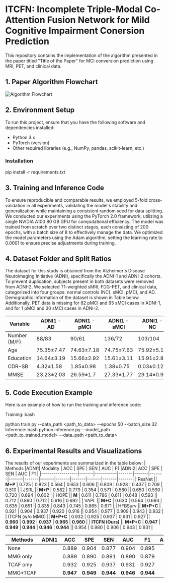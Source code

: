 # ITCFN: Incomplete Triple-Modal Co-Attention Fusion Network for Mild Cognitive Impairment Conersion Prediction

This repository contains the implementation of the algorithm presented in the paper titled "Title of the Paper" for MCI conversion prediction using MRI, PET, and clinical data.

## 1. Paper Algorithm Flowchart

![Algorithm Flowchart](f1.png)

## 2. Environment Setup

To run this project, ensure that you have the following software and dependencies installed:

- Python 3.x
- PyTorch (version)
- Other required libraries (e.g., NumPy, pandas, scikit-learn, etc.)

### Installation
pip install -r requirements.txt

## 3. Training and Inference Code
To ensure reproducible and comparable results, we employed 5-fold cross-validation in all experiments, validating the model's stability and generalization while maintaining a consistent random seed for data splitting. We conducted our experiments using the PyTorch 2.0 framework, utilizing a single NVIDIA A100 80 GB GPU for computational efficiency. The model was trained from scratch over two distinct stages, each consisting of 200 epochs, with a batch size of 8 to effectively manage the data. We optimized the model parameters using the Adam algorithm, setting the learning rate to 0.0001 to ensure precise adjustments during training.


## 4. Dataset Folder and Split Ratios
The dataset for this study is obtained from the Alzheimer's Disease Neuroimaging Initiative (ADNI), specifically the ADNI-1 and ADNI-2 cohorts. To prevent duplication, subjects present in both datasets were removed from ADNI-2. We selected T1-weighted sMRI, FDG-PET, and clinical data, categorized into four groups: normal controls (NC), sMCI, pMCI, and AD. Demographic information of the dataset is shown in Table below. Additionally, PET data is missing for 82 pMCI and 95 sMCI cases in ADNI-1, and for 1 pMCI and 30 sMCI cases in ADNI-2.

| Variable         | ADNI1 - AD   | ADNI1 - pMCI | ADNI1 - sMCI | ADNI1 - NC  | ADNI2 - AD  | ADNI2 - pMCI | ADNI2 - sMCI | ADNI2 - NC  |
|------------------|--------------|--------------|--------------|-------------|-------------|--------------|--------------|-------------|
| Number (M/F)     | 88/83        | 90/61        | 136/72       | 103/104     | 89/67       | 43/38        | 156/125      | 132/165     |
| Age              | 75.35±7.47   | 74.63±7.18   | 74.75±7.63   | 75.92±5.12  | 74.75±8.09  | 72.60±7.27   | 71.29±7.43   | 72.80±6.01  |
| Education        | 14.64±3.19   | 15.66±2.92   | 15.61±3.11   | 15.91±2.87  | 15.72±2.75  | 16.29±2.55   | 16.31±2.61   | 16.61±2.5   |
| CDR-SB           | 4.32±1.58    | 1.85±0.98    | 1.38±0.75    | 0.03±0.12   | 4.51±1.67   | 2.18±0.95    | 1.33±0.82    | 0.04±0.15   |
| MMSE             | 23.23±2.03   | 26.59±1.7    | 27.33±1.77   | 29.14±0.98  | 23.12±2.07  | 27.1±1.82    | 28.21±1.63   | 28.99±1.26  |


## 5. Code Execution Example
Here is an example of how to run the training and inference code:

Training:
bash

python train.py --data_path <path_to_data> --epochs 50 --batch_size 32
Inference:
bash
python inference.py --model_path <path_to_trained_model> --data_path <path_to_data>

## 6. Experimental Results and Visualizations
The results of our experiments are summarized in the table below:
| Methods          |ADNI1| Modality  | ACC   | SPE   | SEN   | AUC   | F1    |ADNI2| ACC   | SPE   | SEN   | AUC   | F1    |
|------------------|-------|-----------|-------|-------|-------|-------|-------|-------|-------|-------|-------|-------|-------|
| ResNet           || **M+P**   | 0.725 | 0.823 | 0.564 | 0.653 | 0.606 || 0.809 | 0.928 | 0.437 | 0.709 | 0.510 |
| JSRL             || **M+P**   | 0.582 | 0.779 | 0.354 | 0.571 | 0.580 || 0.650 | 0.590 | 0.720 | 0.694 | 0.602 |
| HOPE             || **M**     | 0.611 | 0.786 | 0.611 | 0.648 | 0.593 || 0.712 | 0.860 | 0.712 | 0.616 | 0.692 |
| VAPL             || **M+C**   | 0.630 | 0.564 | 0.693 | 0.635 | 0.651 || 0.835 | 0.843 | 0.745 | 0.865 | 0.671 |
| HFBSurv          || **M+P+C** | 0.921 | 0.904 | 0.937 | 0.920 | 0.916 || 0.954 | 0.977 | 0.909 | 0.943 | 0.932 |
| ITCFN (w/o MMG)  || **M+P+C** | 0.932 | 0.925 | 0.937 | 0.931 | 0.927 || **0.960** | **0.992** | **0.937** | **0.965** | **0.960** |
| **ITCFN (Ours)** || **M+P+C** | **0.947** | **0.949** | **0.944** | **0.946** | **0.944** || 0.954 | 0.980 | 0.906 | 0.943 | 0.931 |



| Methods          |ADNI1| ACC   | SPE   | SEN   | AUC   | F1    |ADNI2| ACC   | SPE   | SEN   | AUC   | F1    |
|------------------|-------|-------|-------|-------|-------|-------|-------|-------|-------|-------|-------|-------|
| None             || 0.889 | 0.904 | 0.877 | 0.904 | 0.895 || 0.941 | 0.963 | 0.918 | 0.932 | 0.934 |
| MMG only         || 0.889 | 0.890 | 0.891 | 0.890 | 0.879 || 0.948 | 0.976 | 0.914 | 0.935 | 0.932 |
| TCAF only        || 0.932 | 0.925 | 0.937 | 0.931 | 0.927 || **0.960** | **0.992** | **0.937** | **0.965** | **0.960** |
| MMG+TCAF         || **0.947** | **0.949** | **0.944** | **0.946** | **0.944** || 0.954 | 0.980 | 0.906 | 0.943 | 0.931 |
